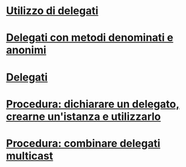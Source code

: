 # [Utilizzo di delegati](using-delegates.md)
# [Delegati con metodi denominati e anonimi](delegates-with-named-vs-anonymous-methods.md)
# [Delegati](index.md)
# [Procedura: dichiarare un delegato, crearne un'istanza e utilizzarlo](how-to-declare-instantiate-and-use-a-delegate.md)
# [Procedura: combinare delegati multicast](how-to-combine-delegates-multicast-delegates.md)
